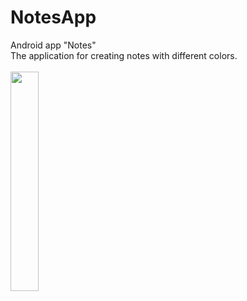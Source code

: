 # NotesApp
Android app "Notes"
<br>
The application for creating notes with different colors.
<br>
<br>
<img width="30%" src="https://i.ibb.co/TLkX4gm/notes1.jpg">
<br>
